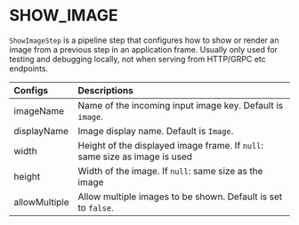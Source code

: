 # SHOW\_IMAGE

`ShowImageStep` is a pipeline step that configures how to show or render an image from a previous step in an application frame. Usually only used for testing and debugging locally, not when serving from HTTP/GRPC etc endpoints.

| Configs | Descriptions |
| :--- | :--- |
| imageName | Name of the incoming input image key. Default is `image`. |
| displayName | Image display name. Default is `Image`. |
| width | Height of the displayed image frame. If `null`: same size as image is used |
| height | Width of the image. If `null`: same size as the image |
| allowMultiple | Allow multiple images to be shown. Default is set to `false`. |



